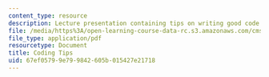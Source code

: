 ```yaml
---
content_type: resource
description: Lecture presentation containing tips on writing good code.
file: /media/https%3A/open-learning-course-data-rc.s3.amazonaws.com/cms-611j-creating-video-games-fall-2014/67ef05799e799842605b015427e21718_MITCMS_611JF14_Coding_Tips.pdf
file_type: application/pdf
resourcetype: Document
title: Coding Tips
uid: 67ef0579-9e79-9842-605b-015427e21718
---
```

